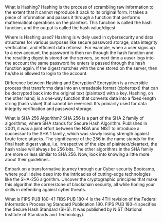 What is Hashing?
Hashing is the process of scrambling raw information to the extent that it cannot reproduce it back to its original form. It takes a piece of information and passes it through a function that performs mathematical operations on the plaintext. This function is called the hash function, and the output is called the hash value/digest. 

Where is Hashing used?
Hashing is widely used in cybersecurity and data structures for various purposes like secure password storage, data integrity verification, and efficient data retrieval. For example, when a user signs up to a new account, the password is then run through the hash function and the resulting digest is stored on the servers, so next time a uuser logs into the account the same password he enters is passed through the hash function again. If the digest matches with the one stored on the server, then he/she is allowed to login to the account. 


Difference between Hashing and Encryption?
Encryption is a reversible process that transforms data into an unreadable format (ciphertext) that can be decrypted back into the original text (plaintext) with a key. Hashing, on the other hand, is a one-way function that converts data into a fixed-length string (hash value) that cannot be reversed. It's primarily used for data integrity verification and password storage.  

What is SHA 256 Algorithm?
SHA 256 is a part of the SHA 2 family of algorithms, where SHA stands for Secure Hash Algorithm. Published in 2001, it was a joint effort between the NSA and NIST to introduce a successor to the SHA 1 family, which was slowly losing strength against brute force attacks.
The significance of the 256 in the name stands for the final hash digest value, i.e. irrespective of the size of plaintext/cleartext, the hash value will always be 256 bits.
The other algorithms in the SHA family are more or less similar to SHA 256. Now, look into knowing a little more about their guidelines.

Embark on a transformative journey through our Cyber security Bootcamp, where you'll delve deep into the intricacies of cutting-edge technologies like the SHA-256 algorithm. Uncover the cryptographic principles that make this algorithm the cornerstone of blockchain security, all while honing your skills in defending against cyber threats. 


What is FIPS PUB 180-4?
FIBS PUB 180-4 is the 4TH revision of the Federal Information Processing Standard Publication 180.
FIPS PUB 180-4 specifies the Secure Hash Standard (SHS). It was published by NIST (National Institute of Standards and Technology).


